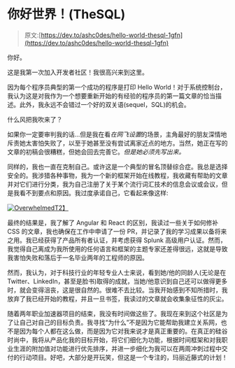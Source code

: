 # 你好世界！(TheSQL)

> 原文:[https://dev.to/ashc0des/hello-world-thesql-1gfn](https://dev.to/ashc0des/hello-world-thesql-1gfn)

你好。

这是我第一次加入开发者社区！我很高兴来到这里。

因为每个程序员典型的第一个成功的程序是打印 Hello World！对于系统控制台，我认为这是对我作为一个想要重新开始的有经验的程序员的第一篇文章的恰当描述。此外，我永远不会错过一个好的双关语(sequel，SQL)的机会。

什么风把我吹来了？

如果你一定要审判我的话...但是我在看*在网飞设置*的场景，主角最好的朋友深情地斥责她太害怕失败了，以至于她甚至没有尝试离家近点的地方。当然，她正在写的文章的初稿会很糟糕，但她会回去完善它。*但是她必须先写出来。*

同样的，我也一直在克制自己。或许这是一个典型的冒名顶替综合症。我总是选择安全的。我涉猎各种事物，我为一个新的框架开始在线教程，我收藏有帮助的文章并对它们进行分类，我为自己注册了关于某个流行词汇技术的信息会议或会议，但是我看不到要点和原因。我过度承诺自己，它看起来像这样:

[![Overwhelmed](../Images/d69932fe394ef5e29ec3e4d283471a08.png)T2】](https://res.cloudinary.com/practicaldev/image/fetch/s--EDEIKv4V--/c_limit%2Cf_auto%2Cfl_progressive%2Cq_auto%2Cw_880/https://i.kym-cdn.com/entries/icons/original/000/022/524/tumblr_o16n2kBlpX1ta3qyvo1_1280.jpg)

最终的结果是，我了解了 Angular 和 React 的区别，我读过一些关于如何修补 CSS 的文章，我也确保在工作中申请了一份 PR，并记录了我的学习成果以备将来之用。我已经获得了产品所有者认证，并考虑获得 Splunk 高级用户认证。然而，我觉得自己离成为我所使用的任何语言和框架的主题专家还差得很远，这就是导致我害怕失败和落后于一名毕业两年的工程师的原因。

然而，我认为，对于科技行业的年轻专业人士来说，看到她/他的同龄人(无论是在 Twitter、LinkedIn，甚至是脸书)取得的成就，当她/他意识到自己还可以做得更多时，就会变得沮丧，这是很自然的。很难不去比较。当我开始感到不知所措时，我放弃了我已经开始的教程，并且一旦书签，我读过的文章就会收集象征性的灰尘。

随着两年职业加速器项目的结束，我没有时间做这些了。我现在来到这个社区是为了让自己对自己的目标负责。我寻找“为什么”不是因为它能帮助我建立关系网，也不是因为每个人都在这么做，而是因为它对我来说才是真正重要的。在真正的硅谷时尚中，我将从产品化我的目标开始，将它们细化为功能，根据时间框架和对我职业生涯的附加值对功能进行优先排序，并进一步细化为我可以在两周冲刺过程中交付的行动项目。好吧，大部分是开玩笑，但这是一个专注的，玛丽近藤式的计划！